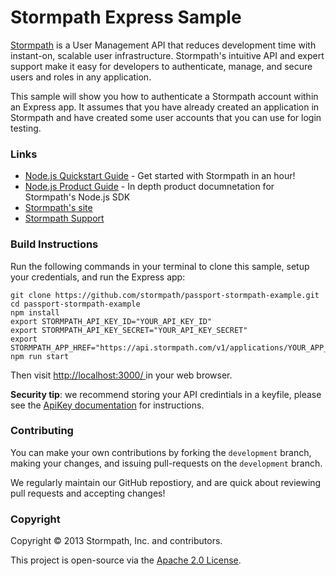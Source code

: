 # Stormpath Express Sample #

[Stormpath](http://stormpath.com/) is a User Management API that reduces development time with instant-on, scalable user infrastructure. Stormpath's intuitive API and expert support make it easy for developers to authenticate, manage, and secure users and roles in any application.

This sample will show you how to authenticate a Stormpath account within an Express app.  It assumes that you have already created an application in Stormpath and have created some user accounts that you can use for login testing.

### Links
+ [Node.js Quickstart Guide](http://docs.stormpath.com/nodejs/api/home#quickstart) - Get started with Stormpath in an hour!
+ [Node.js Product Guide](http://docs.stormpath.com/nodejs/api/home) - In depth product documnetation for Stormpath's Node.js SDK
+ [Stormpath's site](http://stormpath.com/)
+ [Stormpath Support](https://support.stormpath.com/home)

### Build Instructions ###

Run the following commands in your terminal to clone this sample, setup your credentials, and run the Express app:

```
git clone https://github.com/stormpath/passport-stormpath-example.git
cd passport-stormpath-example
npm install
export STORMPATH_API_KEY_ID="YOUR_API_KEY_ID"
export STORMPATH_API_KEY_SECRET="YOUR_API_KEY_SECRET"
export STORMPATH_APP_HREF="https://api.stormpath.com/v1/applications/YOUR_APP_ID"
npm run start
```

Then visit [ http://localhost:3000/ ](http://localhost:3000/) in your web browser.

**Security tip**:  we recommend storing your API credintials in a keyfile, please see the [ApiKey documentation](http://docs.stormpath.com/nodejs/api/apiKey) for instructions.

### Contributing

You can make your own contributions by forking the <code>development</code> branch, making your changes, and issuing pull-requests on the <code>development</code> branch.

We regularly maintain our GitHub repostiory, and are quick about reviewing pull requests and accepting changes!

### Copyright ###

Copyright &copy; 2013 Stormpath, Inc. and contributors.

This project is open-source via the [Apache 2.0 License](http://www.apache.org/licenses/LICENSE-2.0).